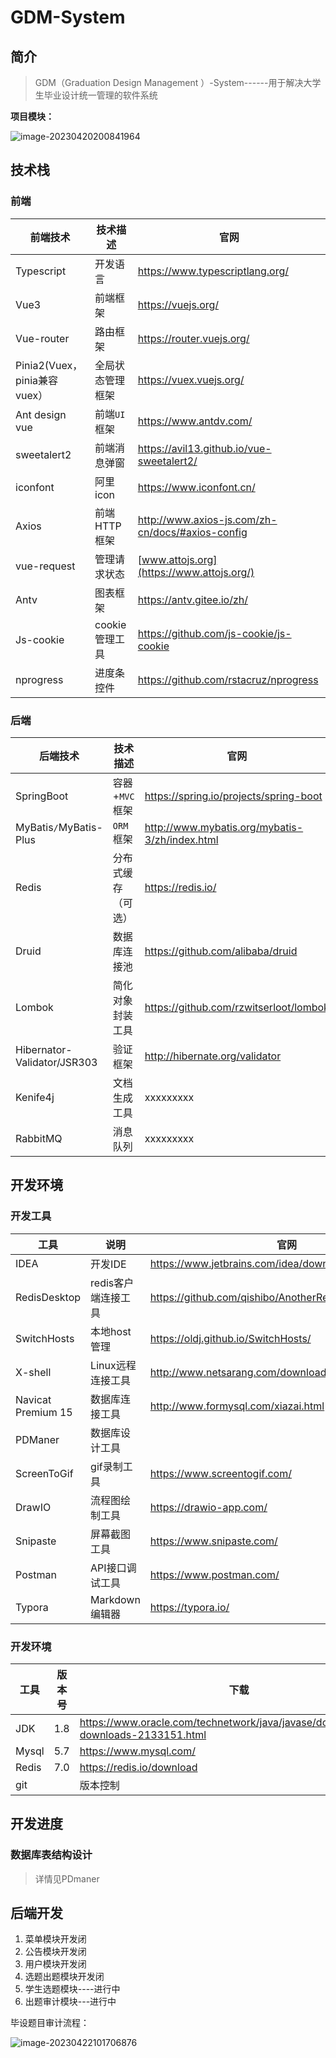 # GDM-System

## 简介

> GDM（Graduation Design Management ）-System------用于解决大学生毕业设计统一管理的软件系统

**项目模块：**

![image-20230420200841964](https://picgo-liziyuan.oss-cn-hangzhou.aliyuncs.com/img202304202008393.png)

## 技术栈

### 前端

| 前端技术                     | 技术描述         | 官网                                             |
| ---------------------------- | ---------------- | ------------------------------------------------ |
| Typescript                   | 开发语言         | https://www.typescriptlang.org/                  |
| Vue3                         | 前端框架         | https://vuejs.org/                               |
| Vue-router                   | 路由框架         | https://router.vuejs.org/                        |
| Pinia2(Vuex，pinia兼容vuex） | 全局状态管理框架 | https://vuex.vuejs.org/                          |
| Ant design vue               | 前端`UI`框架     | https://www.antdv.com/                           |
| sweetalert2                  | 前端消息弹窗     | https://avil13.github.io/vue-sweetalert2/        |
| iconfont                     | 阿里icon         | https://www.iconfont.cn/                         |
| Axios                        | 前端HTTP框架     | http://www.axios-js.com/zh-cn/docs/#axios-config |
| vue-request                  | 管理请求状态     | [www.attojs.org](https://www.attojs.org/)        |
| Antv                         | 图表框架         | https://antv.gitee.io/zh/                        |
| Js-cookie                    | cookie管理工具   | https://github.com/js-cookie/js-cookie           |
| nprogress                    | 进度条控件       | https://github.com/rstacruz/nprogress            |

### 后端

| 后端技术                    | 技术描述           | 官网                                           |
| --------------------------- | ------------------ | ---------------------------------------------- |
| SpringBoot                  | 容器+`MVC`框架     | https://spring.io/projects/spring-boot         |
| MyBatis`/`MyBatis-Plus      | `ORM`框架          | http://www.mybatis.org/mybatis-3/zh/index.html |
| Redis                       | 分布式缓存（可选） | https://redis.io/                              |
| Druid                       | 数据库连接池       | https://github.com/alibaba/druid               |
| Lombok                      | 简化对象封装工具   | https://github.com/rzwitserloot/lombok         |
| Hibernator-Validator/JSR303 | 验证框架           | http://hibernate.org/validator                 |
| Kenife4j                    | 文档生成工具       | xxxxxxxxx                                      |
| RabbitMQ                    | 消息队列           | xxxxxxxxx                                      |

## 开发环境

### 开发工具

| 工具               | 说明                | 官网                                                  |
| ------------------ | ------------------- | ----------------------------------------------------- |
| IDEA               | 开发IDE             | https://www.jetbrains.com/idea/download               |
| RedisDesktop       | redis客户端连接工具 | https://github.com/qishibo/AnotherRedisDesktopManager |
| SwitchHosts        | 本地host管理        | https://oldj.github.io/SwitchHosts/                   |
| X-shell            | Linux远程连接工具   | http://www.netsarang.com/download/software.html       |
| Navicat Premium 15 | 数据库连接工具      | http://www.formysql.com/xiazai.html                   |
| PDManer            | 数据库设计工具      |                                                       |
| ScreenToGif        | gif录制工具         | https://www.screentogif.com/                          |
| DrawIO             | 流程图绘制工具      | https://drawio-app.com/                               |
| Snipaste           | 屏幕截图工具        | https://www.snipaste.com/                             |
| Postman            | API接口调试工具     | https://www.postman.com/                              |
| Typora             | Markdown编辑器      | https://typora.io/                                    |

### 开发环境

| 工具  | 版本号 | 下载                                                         |
| ----- | ------ | ------------------------------------------------------------ |
| JDK   | 1.8    | https://www.oracle.com/technetwork/java/javase/downloads/jdk8-downloads-2133151.html |
| Mysql | 5.7    | https://www.mysql.com/                                       |
| Redis | 7.0    | https://redis.io/download                                    |
| git   |        | 版本控制                                                     |

## 开发进度

### 数据库表结构设计

> 详情见PDmaner

## 后端开发

1. 菜单模块开发闭
2. 公告模块开发闭
3. 用户模块开发闭
4. 选题出题模块开发闭
5. 学生选题模块----进行中
6. 出题审计模块---进行中



毕设题目审计流程：

![image-20230422101706876](https://picgo-liziyuan.oss-cn-hangzhou.aliyuncs.com/img202304221017711.png)